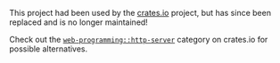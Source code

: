 This project had been used by the [crates.io](https://github.com/rust-lang/crates.io)
project, but has since been replaced and is no longer maintained!

Check out the [`web-programming::http-server`](https://crates.io/categories/web-programming::http-server)
category on crates.io for possible alternatives.
